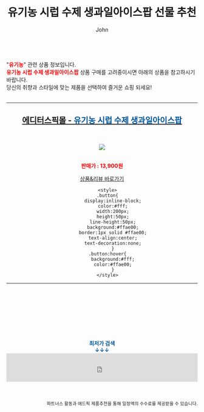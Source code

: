 ﻿---
layout: post
title:  "유기농 시럽 수제 생과일아이스팝 선물 추천"
author: John
categories: [ 유기농 ]
tags: [ 유기농, 유기농업기능사, 유기농 뜻, 유기농업기능사 실기, 유기농업기사, 유기농마루, 유기농업기능사 기출문제, 유기농업기능사 필기, 유기농 마크, 유기농업자재 ]
image: https://editorspick.hgodo.com/img/goods/21/07/29/1000001504/1000001504_detail_022.jpg 
description: "유기농 시럽 수제 생과일아이스팝 선물 추천 관련 상품으로 가장 고객 선호도가 높은 제품입니다."
toc: true
toc_sticky: true
---

<br>
"<b><font color='#ff0000'>유기농</font></b>" 관련 상품 정보입니다.
<br>
<b><font color='#ff0000'>유기농 시럽 수제 생과일아이스팝</font></b> 상품 구매를 고려중이시면 아래의 상품을 참고하시기 바랍니다.
<br>
당신의 취향과 스타일에 맞는 제품을 선택하여 즐거운 쇼핑 되세요!
<br><br>
<hr>
<p>
    
<center><h2><a href="https://nico.kr/U9aVPZ" target="_blank"><b>에디터스픽몰 - <font color='#01579B'>유기농 시럽 수제 생과일아이스팝</font></b></a></h2><br>

<a href="https://nico.kr/U9aVPZ" target="_blank"><img src="https://editorspick.hgodo.com/img/goods/21/07/29/1000001504/1000001504_detail_022.jpg"></a><br><br>

<b><font color='#ff0000'>판매가 : 13,900원 </font></b><br>

<a href="https://nico.kr/U9aVPZ" target="_blank" class="button">상품&리뷰 바로가기</a><p>

        <style>
        .button{
            display:inline-block;
            color:#fff;
            width:200px;
            height:50px;
            line-height:50px;
            background:#ffae00;
            border:1px solid #ffae00;
            text-align:center;
            text-decoration:none;
            }
        .button:hover{
            background:#fff;
            color:#ffae00;
            }
        </style>

<hr>

<br><br><br><br><br><br><br>
<center><b><font color='#01579B' size='medium'>최저가 검색<br>
↓↓↓</font></b></center>
<center><iframe src="https://coupa.ng/b1Tbjx" width="100%" height="75" frameborder="0" scrolling="no" referrerpolicy="unsafe-url"></iframe></center>
<br><br>
<p>
<small>
    <div align="right">파트너스 활동과 애드픽 제품추천을 통해 일정액의 수수료를 제공받을 수 있습니다.</div>
</small>
</p>
